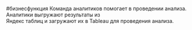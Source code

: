 #бизнесфункция 
Команда аналитиков помогает в проведении анализа. Аналитики выгружают результаты из  
Яндекс таблиц и загружают их в Tableau для проведения анализа.